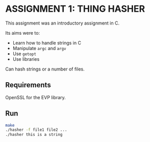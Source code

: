 # ASSIGNMENT 1: THING HASHER

This assignment was an introductory assignment in C.

Its aims were to:

- Learn how to handle strings in C
- Manipulate `argc` and `argv`
- Use `getopt`
- Use libraries

Can hash strings or a number of files.

## Requirements

OpenSSL for the EVP library.

## Run

```bash
make
./hasher -f file1 file2 ...
./hasher this is a string
```
